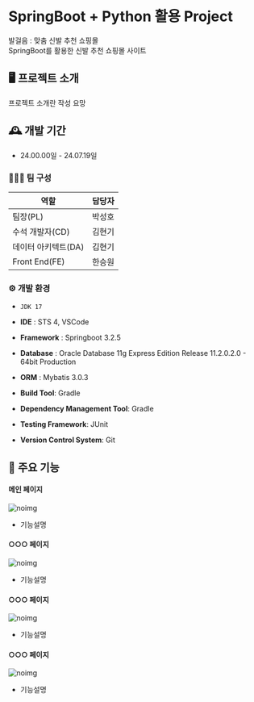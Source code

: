 # SpringBoot + Python 활용 Project
발걸음 : 맞춤 신발 추천 쇼핑몰 <br>
SpringBoot를 활용한 신발 추천 쇼핑몰 사이트

## 🖥️ 프로젝트 소개
프로젝트 소개란 작성 요망
<br>

## 🕰️ 개발 기간
* 24.00.00일 - 24.07.19일

### 🧑‍🤝‍🧑 팀 구성

| 역할                | 담당자 |
|---------------------|---------|
| 팀장(PL)         	  | 박성호 |
| 수석 개발자(CD)      | 김현기 |
| 데이터 아키텍트(DA)  | 김현기 |
| Front End(FE)       | 한승원 |


### ⚙️ 개발 환경
- `JDK 17`
- **IDE** : STS 4, VSCode
- **Framework** : Springboot 3.2.5
- **Database** : Oracle Database 11g Express Edition Release 11.2.0.2.0 - 64bit Production
- **ORM** : Mybatis 3.0.3
  
- **Build Tool**: Gradle
- **Dependency Management Tool**: Gradle
- **Testing Framework**: JUnit
- **Version Control System**: Git

## 📌 주요 기능
#### 메인 페이지
![noimg](https://github.com/kag0330/team5_v2sbm3c/assets/65347323/b8d7a4d7-4f71-46b9-ae81-718a4f8dad9f)
- 기능설명
#### ○○○ 페이지
![noimg](https://github.com/kag0330/team5_v2sbm3c/assets/65347323/b8d7a4d7-4f71-46b9-ae81-718a4f8dad9f)
- 기능설명
#### ○○○ 페이지
![noimg](https://github.com/kag0330/team5_v2sbm3c/assets/65347323/b8d7a4d7-4f71-46b9-ae81-718a4f8dad9f)
- 기능설명
#### ○○○ 페이지
![noimg](https://github.com/kag0330/team5_v2sbm3c/assets/65347323/b8d7a4d7-4f71-46b9-ae81-718a4f8dad9f)
- 기능설명
